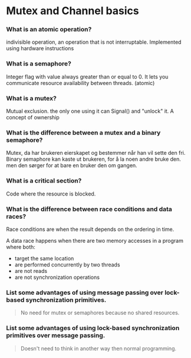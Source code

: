 # Mutex and Channel basics

### What is an atomic operation?
indivisible operation, an operation that is not interruptable. Implemented using hardware instructions

### What is a semaphore?
 Integer flag with value always greater than or equal to 0. It lets you communicate resource availability between threads. (atomic)

### What is a mutex?
 Mutual exclusion. the only one using it can Signal() and "unlock" it. A concept of ownership

### What is the difference between a mutex and a binary semaphore?
 Mutex, da har brukeren eierskapet og bestemmer når han vil sette den fri. Binary semaphore kan kaste ut brukeren, for å la noen andre bruke den. men den sørger for at bare en bruker den om gangen.

### What is a critical section?
 Code where the resource is blocked.

### What is the difference between race conditions and data races?
Race conditions are when the result depends on the ordering in time.

 A data race happens when there are two memory accesses in a program where both:
- target the same location
- are performed concurrently by two threads
- are not reads
- are not synchronization operations

### List some advantages of using message passing over lock-based synchronization primitives.
> No need for mutex or semaphores because no shared resources. 

### List some advantages of using lock-based synchronization primitives over message passing.
> Doesn't need to think in another way then normal programming. 
